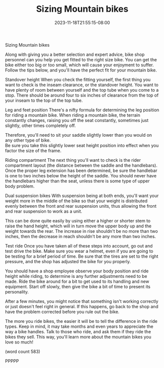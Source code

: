 ﻿---
title: "Sizing Mountain bikes"
date: 2023-11-18T21:55:15-08:00
description: "Mountain Biking Tips for Web Success"
featured_image: "/images/Mountain Biking.jpg"
tags: ["Mountain Biking"]
---

Sizing Mountain bikes

Along with giving you a better selection and expert
advice, bike shop personnel can you help you get
fitted to the right size bike.  You can get the bike
either too big or too small, which will cause your
enjoyment to suffer.  Follow the tips below, and 
you'll have the perfect fit for your mountain bike.

Standover height
When you check the fitting yourself, the first thing
you want to check is the inseam clearance, or the
standover height.  You want to have plenty of room
between yourself and the top tube when you come to
a stop.  There should be around four to six inches
of clearance from the top of your inseam to the top
of the top tube.

Leg and feet position
There's a nifty formula for determining the leg 
position for riding a mountain bike.  When riding
a mountain bike, the terrain constantly changes, 
raising you off the seat constantly, sometimes just
slightly, other times completely off.

Therefore, you'll need to sit your saddle slightly
lower than you would on any other type of bike.  
Be sure you take this slightly lower seat height
position into effect when you factor the size of 
the frame.

Riding compartment
The next thing you'll want to check is the rider 
compartment layout (the distance between the saddle
and the handlebars).  Once the proper leg extension
has been determined, be sure the handlebar is one 
to two inches below the height of the saddle.  You
should never have the handlebars higher than the 
seat, unless there is some type of upper body
problem.

Dual suspension bikes
With suspension being at both ends, you'll want 
your weight more in the middle of the bike so that
your weight is distributed evenly between the front
and rear suspension units, thus allowing the front 
and rear suspension to work as a unit.  

This can be done quite easily by using either a 
higher or shorter stem to raise the hand height, 
which will in turn move the upper body up and the
weight towards the rear.  The increase in rise 
shouldn't be no more than two inches, then the 
decrease in reach shouldn't be any more than two
inches.

Test ride
Once you have taken all of these steps into account, 
go out and test drive the bike.  Make sure you 
wear a helmet, even if you are going to be testing
for a brief period of time.  Be sure that the tires
are set to the right pressure, and the shop has
adjusted the bike for you properly.

You should have a shop employee observe your body
position and ride height while riding, to determine
is any further adjustments need to be made.  Ride
the bike around for a bit to get used to its 
handling and new equipment.  Start off slowly, then
give the bike a bit of time to present its personality.

After a few minutes, you might notice that something
isn't working correctly or just doesn't feel right
in general.  If this happens, go back to the shop 
and have the problem corrected before you rule out
the bike.  

The more you ride bikes, the easier it will be to
tell the difference in the ride types.  Keep in mind,
it may take months and even years to appreciate the
way a bike handles.  Talk to those who ride, and
ask them if they ride the bikes they sell.  This 
way, you'll learn more about the mountain bikes you
love so much!

(word count 583)

PPPPP
